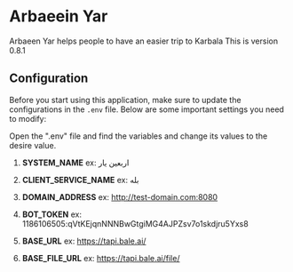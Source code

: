 # Arbaeein Yar
Arbaeen Yar helps people to have an easier trip to Karbala
This is version 0.8.1


## Configuration
Before you start using this application, make sure to update the configurations in the `.env` file. Below are some important settings you need to modify:

Open the ".env" file and find the variables and change its values to the desire value.

1. **SYSTEM_NAME**
    ex: اربعین یار

2. **CLIENT_SERVICE_NAME**
    ex: بله

3. **DOMAIN_ADDRESS**
    ex: http://test-domain.com:8080

4. **BOT_TOKEN**
    ex: 1186106505:qVtKEjqnNNNBwGtgiMG4AJPZsv7o1skdjru5Yxs8

5. **BASE_URL**
    ex: https://tapi.bale.ai/

6. **BASE_FILE_URL**
    ex: https://tapi.bale.ai/file/